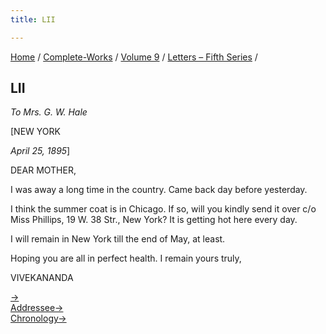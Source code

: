 ```yaml
---
title: LII

---
```



[Home](../../../index.htm) / [Complete-Works](../../complete_works.htm)
/ [Volume 9](../volume_9_contents.htm) / [Letters – Fifth
Series](letters_fifth_series_contents.htm) /



## LII

*To Mrs. G. W. Hale*

\[NEW YORK

*April 25, 1895*\]

DEAR MOTHER,

I was away a long time in the country. Came back day before yesterday.

I think the summer coat is in Chicago. If so, will you kindly send it
over c/o Miss Phillips, 19 W. 38 Str., New York? It is getting hot here
every day.

I will remain in New York till the end of May, at least.

Hoping you are all in perfect health. I remain yours truly,

VIVEKANANDA

[→](053_mother.htm)  
[Addressee→](053_mother.htm)  
[Chronology→](053_mother.htm)


